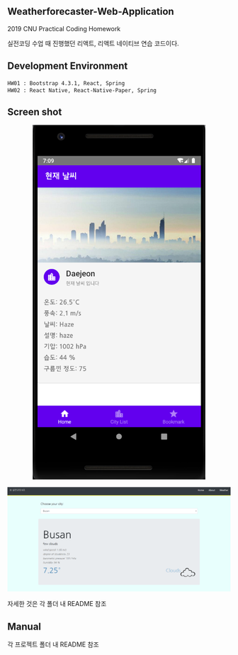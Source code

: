 <h2>Weatherforecaster-Web-Application</h2>
2019 CNU Practical Coding Homework

실전코딩 수업 때 진행했던 리액트, 리액트 네이티브 연습 코드이다. 

<h2>Development Environment</h2>

```
HW01 : Bootstrap 4.3.1, React, Spring  
HW02 : React Native, React-Native-Paper, Spring
```

<h2>Screen shot</h2>

<p align="center">
<img src='reactnative.png'>
</p>


<img src='react.png'>



자세한 것은 각 폴더 내 README 참조



<h2>Manual</h2>
각 프로젝트 폴더 내 README 참조
